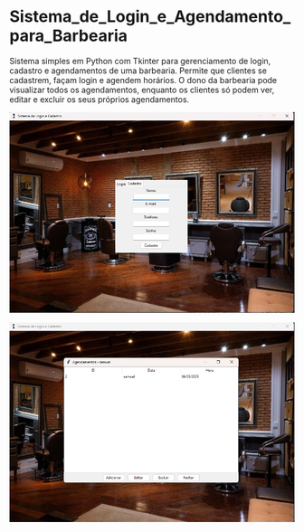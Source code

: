 # Sistema_de_Login_e_Agendamento_para_Barbearia
Sistema simples em Python com Tkinter para gerenciamento de login, cadastro e agendamentos de uma barbearia. Permite que clientes se cadastrem, façam login e agendem horários. O dono da barbearia pode visualizar todos os agendamentos, enquanto os clientes só podem ver, editar e excluir os seus próprios agendamentos.

![plot](./screenshots/Screenshot_2.png)

![plot](./screenshots/Screenshot_3.png)
